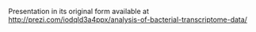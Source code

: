 Presentation in its original form available at http://prezi.com/iodqld3a4ppx/analysis-of-bacterial-transcriptome-data/
